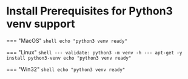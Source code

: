 # Install Prerequisites for Python3 venv support


=== "MacOS"
    ```shell
    echo "python3 venv ready"
    ```

=== "Linux"
    ```shell
    ---
    validate: python3 -m venv -h
    ---
    apt-get -y install python3-venv
    echo "python3 venv ready"
    ```

=== "Win32"
    ```shell
    echo "python3 venv ready"
    ```
